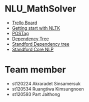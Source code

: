# NLU_MathSolver
- [Trello Board](https://trello.com/b/J8uiIosP/mathsolver)
- [Getting start with NLTK](https://www.nltk.org/book/ch01.html)
- [POSTag](https://www.cs.bgu.ac.il/~elhadad/nlp17/NLTKPOSTagging.html)
- [Dependency Tree](http://www.nltk.org/howto/dependency.html)
- [Standford Dependency tree](https://stackoverflow.com/questions/7443330/how-do-i-do-dependency-parsing-in-nltk)
- [Standford Core NLP](https://corenlp.run/)

Team member
===========
- st120224 Akraradet Sinsamersuk
- st120534 Ruangtiwa Kimsungnoen
- st120593 Part Jaithong
